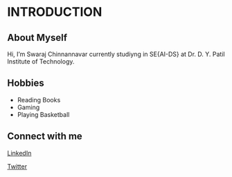 # INTRODUCTION
## About Myself
Hi, I’m Swaraj Chinnannavar currently studiyng in SE{AI-DS} at Dr. D. Y. Patil Institute of Technology.
## Hobbies
- Reading Books
- Gaming
- Playing Basketball
## Connect with me
[LinkedIn](www.linkedin.com/in/swaraj-r-c-a79249238)

[Twitter](https://x.com/SwarajRc18092?t=O1jBVxkCfVn23Cain345Kw&s=08)


<!---
Swaraj-RC/Swaraj-RC is a ✨ special ✨ repository because its `README.md` (this file) appears on your GitHub profile.
You can click the Preview link to take a look at your changes.
--->
